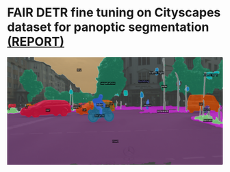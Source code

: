 # FAIR DETR fine tuning on Cityscapes dataset for panoptic segmentation [(REPORT)](https://wandb.ai/veri/detr/reports/DETR-Panoptic-segmentation-on-Cityscapes-dataset--Vmlldzo2ODg3NjE)
![](img.png)
